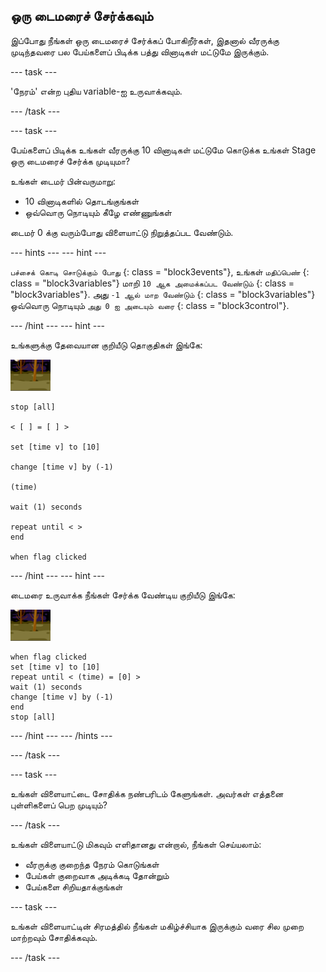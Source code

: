 ## ஒரு டைமரைச் சேர்க்கவும்

இப்போது நீங்கள் ஒரு டைமரைச் சேர்க்கப் போகிறீர்கள், இதனால் வீரருக்கு முடிந்தவரை பல பேய்களைப் பிடிக்க பத்து வினாடிகள் மட்டுமே இருக்கும்.

\--- task \---

'நேரம்' என்ற புதிய variable-ஐ உருவாக்கவும்.

\--- /task \---

\--- task \---

பேய்களைப் பிடிக்க உங்கள் வீரருக்கு 10 வினாடிகள் மட்டுமே கொடுக்க உங்கள் Stage ஒரு டைமரைச் சேர்க்க முடியுமா?

உங்கள் டைமர் பின்வருமாறு:

+ 10 வினாடிகளில் தொடங்குங்கள்
+ ஒவ்வொரு நொடியும் கீழே எண்ணுங்கள்

டைமர் 0 க்கு வரும்போது விளையாட்டு நிறுத்தப்பட வேண்டும்.

\--- hints \--- \--- hint \---

` பச்சைக் கொடி சொடுக்கும் போது ` {: class = "block3events"}, உங்கள் ` மதிப்பெண் ` {: class = "block3variables"} மாறி ` 10 ஆக அமைக்கப்பட வேண்டும் ` {: class = "block3variables"}. அது ` -1 ஆல் மாற வேண்டும் ` {: class = "block3variables"} ஒவ்வொரு நொடியும் ` அது 0 ஐ அடையும் வரை ` {: class = "block3control"}.

\--- /hint \--- \--- hint \---

உங்களுக்கு தேவையான குறியீடு தொகுதிகள் இங்கே:

![பேய்-sprite](images/ghost-backdrop.png)

```blocks3
stop [all]

< [ ] = [ ] >

set [time v] to [10]

change [time v] by (-1)

(time)

wait (1) seconds

repeat until < >
end

when flag clicked

```

\--- /hint \--- \--- hint \---

டைமரை உருவாக்க நீங்கள் சேர்க்க வேண்டிய குறியீடு இங்கே:

![பின்னணி icon](images/ghost-backdrop.png)

```blocks3
when flag clicked
set [time v] to [10]
repeat until < (time) = [0] >
wait (1) seconds
change [time v] by (-1)
end
stop [all]
```

\--- /hint \--- \--- /hints \---

\--- /task \---

\--- task \---

உங்கள் விளையாட்டை சோதிக்க நண்பரிடம் கேளுங்கள். அவர்கள் எத்தனை புள்ளிகளைப் பெற முடியும்?

\--- /task \---

உங்கள் விளையாட்டு மிகவும் எளிதானது என்றால், நீங்கள் செய்யலாம்:

+ வீரருக்கு குறைந்த நேரம் கொடுங்கள்
+ பேய்கள் குறைவாக அடிக்கடி தோன்றும்
+ பேய்களை சிறியதாக்குங்கள்

\--- task \---

உங்கள் விளையாட்டின் சிரமத்தில் நீங்கள் மகிழ்ச்சியாக இருக்கும் வரை சில முறை மாற்றவும் சோதிக்கவும்.

\--- /task \---